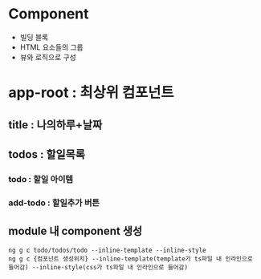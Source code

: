 # Component
- 빌딩 블록
- HTML 요소들의 그룹
- 뷰와 로직으로 구성

# app-root : 최상위 컴포넌트
## title : 나의하루+날짜
## todos : 할일목록
### todo : 할일 아이템
### add-todo : 할일추가 버튼

## module 내 component 생성
~~~
ng g c todo/todos/todo --inline-template --inline-style
ng g c {컴포넌트 생성위치} --inline-template(template가 ts파일 내 인라인으로 들어감) --inline-style(css가 ts파일 내 인라인으로 들어감)
~~~